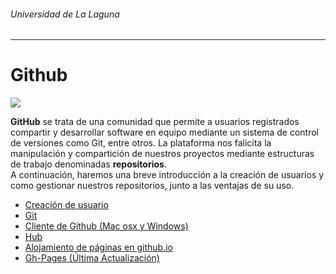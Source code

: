 ###### *Universidad de La Laguna*
---
# Github

![](http://www.aha.io/assets/integration_logos/github-bb449e0ffbacbcb7f9c703db85b1cf0b.png)

**GitHub** se trata de una comunidad que permite a  usuarios registrados compartir y desarrollar software en equipo mediante un sistema de control de versiones como Git, entre otros. La plataforma nos falicita la manipulación y compartición de nuestros proyectos mediante estructuras de trabajo denominadas **repositorios**.  
A continuación, haremos una breve introducción a la creación de usuarios y como gestionar nuestros repositorios, junto a las ventajas de su uso.



* [Creación de usuario](creacion-de-usuario.md)
* [Git](git.md)
* [Cliente de Github (Mac osx y Windows)](github.md)
* [Hub](hub.md)
* [Alojamiento de páginas en github.io](github.io.md)
* [Gh-Pages (Última Actualización)](gh-pages.md) 
